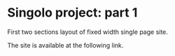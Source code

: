 # Singolo project: part 1

First two sections layout of fixed width single page site.

The site is available at the following link.
